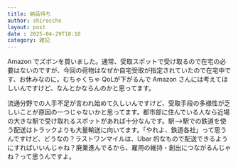 ```yaml
---
title: 納品待ち
author: shiroccho
layout: post
date : 2025-04-29T18:10
category: 雑記
---
```

Amazon でズボンを買いました。通常、受取スポットで受け取るので在宅の必要はないのですが、今回の荷物はなぜか自宅受取が指定されていたので在宅中です、お休みなのに。むちゃくちゃ QoLが下がるんで Amazon さんには考えてほしいんですけど、なんとかならんのかと思ってます。

流通分野での人手不足が言われ始めて久しいんですけど、受取手段の多様性が乏しいことが原因の一つじゃないかと思ってます。都市部に住んでいる人なら近場の大きな駅で受け取れるスポットがあれば十分なんです。駅-->駅での鉄道を使う配送はトラックよりも大量輸送に向いてます。「やれよ、鉄道各社」って思うんですけど、どうなの？ラストワンマイルは、Ubar 的なもので配送できるようにすればいいんじゃね？廃業進んでるから、雇用の維持・創出につながるんじゃね？って思うんですよ。

